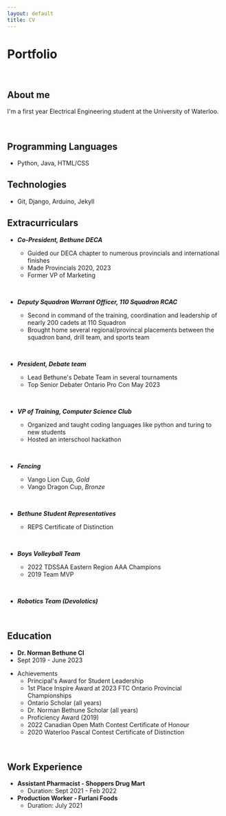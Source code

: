 ```yaml
---
layout: default
title: CV
---
```



# Portfolio


<p>&nbsp;</p>

## About me


I'm a first year Electrical Engineering student at the University of Waterloo.

<p>&nbsp;</p>

## Programming Languages
* Python, Java, HTML/CSS


## Technologies
* Git, Django, Arduino, Jekyll



## Extracurriculars

- ***Co-President, Bethune DECA***
    * Guided our DECA chapter to numerous provincials and international finishes
    * Made Provincials 2020, 2023
    * Former VP of Marketing

    <p>&nbsp;</p>
- ***Deputy Squadron Warrant Officer, 110 Squadron RCAC***
    * Second in command of the training, coordination and leadership of nearly 200 cadets at 110 Squadron
    * Brought home several regional/provincal placements between the squadron band, drill team, and sports team
    <p>&nbsp;</p>
- ***President, Debate team***
    * Lead Bethune's Debate Team in several tournaments
    * Top Senior Debater Ontario Pro Con May 2023
     <p>&nbsp;</p>
- ***VP of Training, Computer Science Club***
    * Organized and taught coding languages like python and turing to new students
    * Hosted an interschool hackathon
    <p>&nbsp;</p>
- ***Fencing***
    * Vango Lion Cup, *Gold*
    * Vango Dragon Cup, *Bronze*
    <p>&nbsp;</p>
- ***Bethune Student Representatives***
    * REPS Certificate of Distinction
    <p>&nbsp;</p>
- ***Boys Volleyball Team***
    * 2022 TDSSAA Eastern Region AAA Champions
    * 2019 Team MVP
    <p>&nbsp;</p>
- ***Robotics Team (Devolotics)***


<p>&nbsp;</p>

## Education

* **Dr. Norman Bethune CI**
* Sept 2019 - June 2023
- Achievements
    * Principal's Award for Student Leadership
    * 1st Place Inspire Award at 2023 FTC Ontario Provincial Championships
    * Ontario Scholar (all years)
    * Dr. Norman Bethune Scholar (all years)
    * Proficiency Award (2019)
    * 2022 Canadian Open Math Contest Certificate of Honour
    * 2020 Waterloo Pascal Contest Certificate of Distinction

<p>&nbsp;</p>

## Work Experience 

- **Assistant Pharmacist - Shoppers Drug Mart**
    * Duration: Sept 2021 - Feb 2022
- **Production Worker - Furlani Foods**
    * Duration: July 2021

<p>&nbsp;</p>
<p>&nbsp;</p>
<p>&nbsp;</p>
<p>&nbsp;</p>
<p>&nbsp;</p>
<p>&nbsp;</p>
<p>&nbsp;</p>